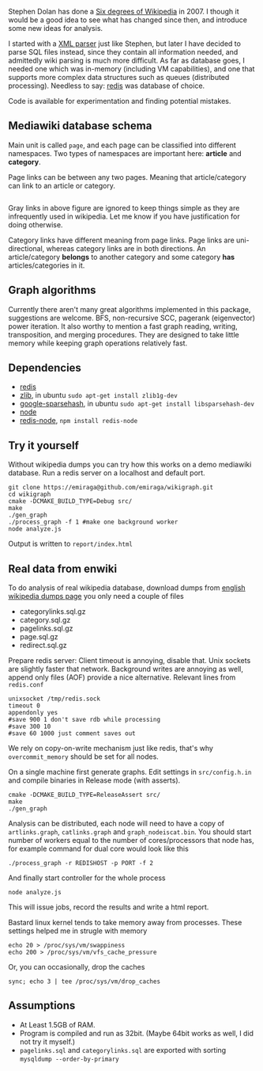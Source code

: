 Stephen Dolan has done a [Six degrees of Wikipedia](http://www.netsoc.tcd.ie/~mu/wiki/) in 2007. I though it would be a good idea to see what has changed since then, and introduce some new ideas for analysis.

I started with a [XML parser](https://github.com/emiraga/wikigraph/blob/f4ee89d28efc93f4b44d7ccea4b036aa3db806f6/xmlparse.py) just like Stephen, 
but later I have decided to parse SQL files instead, since they contain all information needed, and admittedly wiki parsing is much more difficult. 
As far as database goes, I needed one which was in-memory (including VM capabilities), and one that supports more complex data structures such 
as queues (distributed processing). Needless to say: [redis](http://redis.io/) was database of choice.

Code is available for experimentation and finding potential mistakes.

Mediawiki database schema
-------------------------

Main unit is called `page`, and each page can be classified into different namespaces. Two types of namespaces are important here: **article** and **category**.

Page links can be between any two pages. Meaning that article/category can link to an article or category. 


<img src="http://i.imgur.com/dJlSF.png" alt="" title="Hosted by imgur.com" />

Gray links in above figure are ignored to keep things simple as they are infrequently used in wikipedia. Let me know if you have justification for doing otherwise.

Category links have different meaning from page links. Page links are uni-directional, whereas category links are in both directions. 
An article/category **belongs** to another category and some category **has** articles/categories in it.

Graph algorithms
----------------

Currently there aren't many great algorithms implemented in this package, suggestions are welcome. BFS, non-recursive SCC, pagerank (eigenvector)
power iteration. It also worthy to mention a fast graph reading, writing, transposition, and merging procedures. They are designed to take little memory while
keeping graph operations relatively fast.

Dependencies
------------
* [redis](http://redis.io/)
* [zlib](http://zlib.net/), in ubuntu `sudo apt-get install zlib1g-dev`
* [google-sparsehash](http://code.google.com/p/google-sparsehash/), in ubuntu `sudo apt-get install libsparsehash-dev`
* [node](https://github.com/ry/node)
* [redis-node](https://github.com/bnoguchi/redis-node), `npm install redis-node`

Try it yourself
---------------

Without wikipedia dumps you can try how this works on a demo mediawiki database.
Run a redis server on a localhost and default port.

    git clone https://emiraga@github.com/emiraga/wikigraph.git
    cd wikigraph
    cmake -DCMAKE_BUILD_TYPE=Debug src/
    make
    ./gen_graph
    ./process_graph -f 1 #make one background worker
    node analyze.js

Output is written to `report/index.html`

Real data from enwiki
---------------------

To do analysis of real wikipedia database, download dumps from [english wikipedia dumps page](http://dumps.wikimedia.org/enwiki/) you only need a couple of files

 - categorylinks.sql.gz
 - category.sql.gz
 - pagelinks.sql.gz
 - page.sql.gz
 - redirect.sql.gz

Prepare redis server: Client timeout is annoying, disable that. Unix sockets are slightly faster that network. Background writes are annoying as well, append only files (AOF) provide a nice alternative. Relevant lines from `redis.conf`

    unixsocket /tmp/redis.sock
    timeout 0
    appendonly yes
    #save 900 1 don't save rdb while processing
    #save 300 10
    #save 60 1000 just comment saves out

We rely on copy-on-write mechanism just like redis, that's why `overcommit_memory` should be set for all nodes.

On a single machine first generate graphs. Edit settings in `src/config.h.in` and compile binaries in Release mode (with asserts).

    cmake -DCMAKE_BUILD_TYPE=ReleaseAssert src/
    make
    ./gen_graph

Analysis can be distributed, each node will need to have a copy of `artlinks.graph`, `catlinks.graph` and `graph_nodeiscat.bin`. You should start number of workers equal
to the number of cores/processors that node has, for example command for dual core would look like this

    ./process_graph -r REDISHOST -p PORT -f 2

And finally start controller for the whole process

    node analyze.js

This will issue jobs, record the results and write a html report.

Bastard linux kernel tends to take memory away from processes. These settings helped me in strugle with memory

    echo 20 > /proc/sys/vm/swappiness
    echo 200 > /proc/sys/vm/vfs_cache_pressure

Or, you can occasionally, drop the caches

    sync; echo 3 | tee /proc/sys/vm/drop_caches

Assumptions
-----------
* At Least 1.5GB of RAM.
* Program is compiled and run as 32bit. (Maybe 64bit works as well, I did not try it myself.)
* `pagelinks.sql` and `categorylinks.sql` are exported with sorting `mysqldump --order-by-primary`

